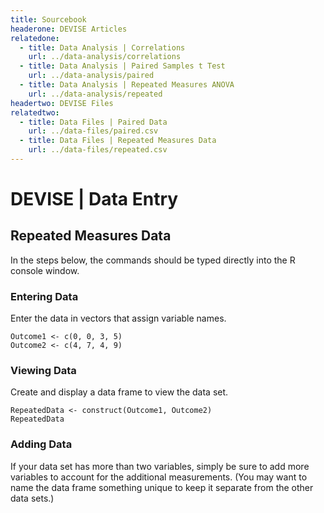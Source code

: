 ```yaml
---
title: Sourcebook
headerone: DEVISE Articles
relatedone:
  - title: Data Analysis | Correlations
    url: ../data-analysis/correlations
  - title: Data Analysis | Paired Samples t Test
    url: ../data-analysis/paired
  - title: Data Analysis | Repeated Measures ANOVA
    url: ../data-analysis/repeated
headertwo: DEVISE Files
relatedtwo:
  - title: Data Files | Paired Data
    url: ../data-files/paired.csv
  - title: Data Files | Repeated Measures Data
    url: ../data-files/repeated.csv
---
```


# DEVISE | Data Entry

## Repeated Measures Data

In the steps below, the commands should be typed directly into the R console window.

### Entering Data

Enter the data in vectors that assign variable names.

```{r}
Outcome1 <- c(0, 0, 3, 5)
Outcome2 <- c(4, 7, 4, 9)
```

### Viewing Data

Create and display a data frame to view the data set.

```{r}
RepeatedData <- construct(Outcome1, Outcome2)
RepeatedData
```

### Adding Data

If your data set has more than two variables, simply be sure to add more variables to account for the additional measurements. (You may want to name the data frame something unique to keep it separate from the other data sets.)

